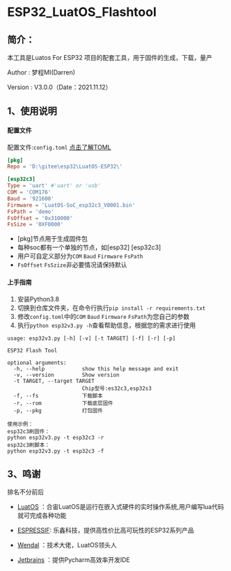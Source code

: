 # ESP32_LuatOS_Flashtool

## 简介：

本工具是Luatos For ESP32 项目的配套工具，用于固件的生成，下载，量产

Author : 梦程MI(Darren)

Version : V3.0.0（Date：2021.11.12）




## 1、使用说明

#### 配置文件

配置文件:`config.toml`   [点击了解TOML](https://github.com/toml-lang/toml)

```toml
[pkg]
Repo = 'D:\gitee\esp32\LuatOS-ESP32\'

[esp32c3]
Type = 'uart' #'uart' or 'usb'
COM = 'COM176'
Baud = '921600'
Firmware = 'LuatOS-SoC_esp32c3_V0001.bin'
FsPath = 'demo'
FsOffset = '0x310000'
FsSize = '0XF0000'
```

- [pkg]节点用于生成固件包
- 每种soc都有一个单独的节点，如[esp32]  [esp32c3]
- 用户可自定义部分为`COM` `Baud`  `Firmware` `FsPath`
- `FsOffset` `FsSzize`非必要情况请保持默认

#### 上手指南

1. 安装Python3.8
2. 切换到仓库文件夹，在命令行执行`pip install -r requirements.txt`
3. 修改`config.toml`中的`COM` `Baud`  `Firmware` `FsPath`为您自己的参数
4. 执行`python esp32v3.py -h`查看帮助信息，根据您的需求进行使用

```shell
usage: esp32v3.py [-h] [-v] [-t TARGET] [-f] [-r] [-p]

ESP32 Flash Tool

optional arguments:
  -h, --help            show this help message and exit
  -v, --version         Show version
  -t TARGET, --target TARGET
                        Chip型号:es32c3,esp32s3
  -f, --fs              下载脚本
  -r, --rom             下载底层固件
  -p, --pkg             打包固件
```

 ```she
 使用示例：
 esp32c3刷固件：
 python esp32v3.py -t esp32c3 -r
 esp32c3刷脚本：
 python esp32v3.py -t esp32c3 -f
 ```



## 3、鸣谢

排名不分前后

- [LuatOS](https://gitee.com/openLuat/LuatOS) ：合宙LuatOS是运行在嵌入式硬件的实时操作系统,用户编写lua代码就可完成各种功能

- [ESPRESSIF](https://www.espressif.com/): 乐鑫科技，提供高性价比高可玩性的ESP32系列产品

- [Wendal](https://gitee.com/wendal) ：技术大佬，LuatOS领头人

- [Jetbrains](https://www.jetbrains.com/) ：提供Pycharm高效率开发IDE

  

